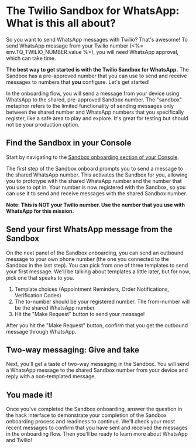 # The Twilio Sandbox for WhatsApp: What is this all about?

So you want to send WhatsApp messages with Twilio? That's awesome! To send WhatsApp message from your Twilio number (<%= env.TQ_TWILIO_NUMBER.value %>), you will need WhatsApp approval, which can take time.

**The best way to get started is with the Twilio Sandbox for WhatsApp.** The Sandbox has a pre-approved number that you can use to send and receive messages to numbers that **you** configure. Let's get started!

In the onboarding flow, you will send a message from your device using WhatsApp to the shared, pre-approved Sandbox number. The "sandbox" metaphor refers to the limited functionality of sending messages only between the shared number and WhatsApp numbers that you specifically register, like a safe area to play and explore. It's great for testing but should not be your production option.

## Find the Sandbox in your Console

Start by navigating to the [Sandbox onboarding section of your Console](https://www.twilio.com/console/sms/whatsapp/learn).

The first step of the Sandbox onboard prompts you to send a message to the shared WhatsApp number. This activates the Sandbox for you, allowing you to prototype with the shared WhatsApp number and the number that you use to opt in. Your number is now registered with the Sandbox, so you can use it to send and receive messages with the shared Sandbox number.

**Note: This is NOT your Twilio number. Use the number that you use with WhatsApp for this mission.**

## Send your first WhatsApp message from the Sandbox

On the next panel of the Sandbox onboarding, you can send an outbound message to your own phone number (the one you connected to the Sandbox in the last step). You can pick from one of three templates to send your first message. We'll be talking about templates a little later, but for now, pick one that speaks to you.

1. Template choices (Appointment Reminders, Order Notifications, Verification Codes)
2. The to-number should be your registered number. The from-number will be the shared WhatsApp number.
3. Hit the "Make Request" button to send your message!


After you hit the "Make Request" button, confirm that you get the outbound message through WhatsApp.

## Two-way messaging: Give and take

Next, you'll get a taste of two-way messaging in the Sandbox. You will send a WhatsApp message to the shared Sandbox number from your device and reply with a non-templated message.

## You made it!

Once you've completed the Sandbox onboarding, answer the question in the hack interface to demonstrate your completion of the Sandbox onboarding process and readiness to continue. We'll check your most recent messages to confirm that you have sent and received the messages in the onboarding flow. Then you'll be ready to learn more about WhatsApp and Twilio!